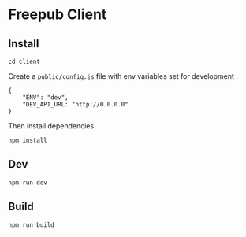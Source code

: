 # Freepub Client

## Install

    cd client

Create a `public/config.js` file with env variables set for development :

    {
        "ENV": "dev",
        "DEV_API_URL: "http://0.0.0.0"
    }

Then install dependencies

    npm install

## Dev

    npm run dev
    
## Build

    npm run build
    
